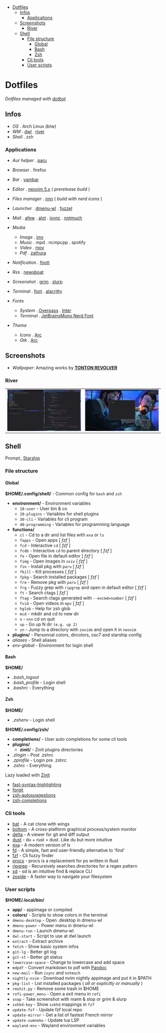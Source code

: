
- [Dotfiles](#dotfiles)
  * [Infos](#infos)
    + [Applications](#applications)
  * [Screenshots](#screenshots)
    + [River](#river)
  * [Shell](#shell)
    + [File structure](#file-structure)
      - [Global](#global)
      - [Bash](#bash)
      - [Zsh](#zsh)
    + [Cli tools](#cli-tools)
    + [User scripts](#user-scripts)

# Dotfiles

*Dotfiles managed with [dotbot](https://github.com/anishathalye/dotbot)*

## Infos


* _OS_ . Arch Linux *(btw)*
* _WM_ . [dwl](https://github.com/djpohly/dwl) . [river](https://github.com/ifreund/river)
* _Shell_ . zsh

### Applications

* _Aur helper_ . [paru](https://github.com/Morganamilo/paru)
* _Browser_ . firefox
* _Bar_ . [yambar](https://codeberg.org/dnkl/yambar)
* _Editor_ . [neovim 5.x](https://github.com/neovim/neovim) ( *prerelease build* )
* _Files manager_ . [nnn](https://github.com/jarun/nnn) ( *build with nerd icons* )
* _Launcher_
  . [dmenu-wl](https://github.com/nyyManni/dmenu-wayland)
  . [fuzzel](https://codeberg.org/dnkl/fuzzel)
* _Mail_ 
  . [afew](https://github.com/afewmail/afew)
  . [alot](https://github.com/pazz/alot)
  . [isync](https://isync.sourceforge.io/)
  . [notmuch](https://notmuchmail.org/)
* _Media_
  - _Image_ . [imv](https://github.com/eXeC64/imv)
  - _Music_ . mpd . ncmpcpp . spotify
  - _Video_ . [mpv](https://github.com/mpv-player/mpv)
  - _Pdf_ . [zathura](https://pwmt.org/projects/zathura/)
* _Notification_ . [fnott](https://codeberg.org/dnkl/fnott)
* _Rss_ . [newsboat](https://newsboat.org/)
* _Screenshot_ 
  . [grim](https://github.com/emersion/grim)
  . [slurp](https://github.com/emersion/slurp)
* _Terminal_ 
  . [foot](https://codeberg.org/dnkl/foot)
  . [alacritty](https://github.com/jwilm/alacritty)

* _Fonts_
  * _System_
    . [Overpass](https://overpassfont.org/)
    . [Inter](https://github.com/rsms/inter)
  * _Terminal_ . [JetBrainsMono Nerd Font](https://github.com/ryanoasis/nerd-fonts)
* _Theme_
  * _Icons_ . [Arc](https://github.com/horst3180/arc-icon-theme)
  * _Gtk_ . [Arc](https://github.com/horst3180/arc-theme)

## Screenshots

* *Wallpaper*: Amazing works by **[TONTON REVOLVER](https://www.artstation.com/artwork/xJAqkE)**

### River

|  |  |
| ----- | ---- |
| ![river_busy](.previews/river_busy.png?raw=true "river_busy") | ![river_clean](.previews/river_clean.png?raw=true "river_clean") |


## Shell

Prompt_ [Starship](https://github.com/starship/starship)

### File structure

#### Global

**$HOME/.config/shell/** - Common config for `bash` and `zsh`
* **environment/** - Environment variables
  - `10-user`         - User bin & co
  - `20-plugins`      - Variables for shell plugins
  - `30-cli`          - Variables for cli program
  - `40-programming`  - Variables for programming language
* **functions/**
  - `cl`       - Cd to a dir and list files with `exa` or `ls`
  - `fapps`    - Open apps [ _fzf_ ]
  - `fcd`      - Interactive `cd` [ _fzf_ ]
  - `fcdb`     - Interactive `cd` to parent directory [ _fzf_ ]
  - `fe`       - Open file in default editor [ _fzf_ ]
  - `fimg`     - Open images in `sxiv` [ _fzf_ ]
  - `fin`      - Install pkg with `paru` [ _fzf_ ]
  - `fkill`    - Kill processes [ _fzf_ ]
  - `fpkg`     - Search installed packages [ _fzf_ ]
  - `fre`      - Remove pkg with `paru` [ _fzf_ ]
  - `frg`      - Fuzzy grep with `ripgrep` and open in default editor [ _fzf_ ]
  - `ft`       - Search ctags [ _fzf_ ]
  - `ftag`     - Search ctags generated with `--excmd=number` [ _fzf_ ]
  - `fvid`     - Open videos in `mpv` [ _fzf_ ]
  - `hglob`    - Help for zsh glob
  - `mcd`      - mkdir and cd to new dir
  - `n`        - `nnn` cd on quit
  - `up`       - Go up N dir `(e.g. up 2)`
  - `zn`       - Jump to a directory with `zoxide` and open it in `neovim`
* **plugins/** - Personnal colors, dircolors, osc7 and starship config
* *aliases* - Shell aliases
* *env-global* - Environment for login shell


#### Bash

**$HOME/**
* *.bash_logout*
* *.bash_profile*  - Login shell
* *.bashrc*        - Everything

#### Zsh

**$HOME/**
* *.zshenv* - Login shell

**$HOME/.config/zsh/**
* **completions/** - User auto completions for some cli tools
* **plugins/**
  * **zinit/** - Zinit plugins directories 
* *.zlogin*    - Post .zshrc
* *.zprofile*  - Login pre .zshrc
* *.zshrc*     - Everything

Lazy loaded with [Zinit](https://github.com/zdharma/zinit)

* [fast-syntax-highlighting](https://github.com/zdharma/fast-syntax-highlighting)
* [forgit](https://github.com/wfxr/forgit)
* [zsh-autosuggestions](https://github.com/zsh-users/zsh-autosuggestions)
* [zsh-completions](https://github.com/zsh-users/zsh-completions)

### Cli tools

* [bat](https://github.com/sharkdp/bat)             - A cat clone with wings
* [bottom](https://github.com/ClementTsang/bottom)  - A cross-platform graphical process/system monitor
* [delta](https://github.com/dandavison/delta)      - A viewer for git and diff output
* [dust](https://github.com/bootandy/dust)          - du + rust = dust. Like du but more intuitive
* [exa](https://github.com/ogham/exa)               - A modern version of ls
* [fd](https://github.com/sharkdp/fd)               - A simple, fast and user-friendly alternative to 'find'
* [fzf](https://github.com/junegunn/fzf)            - Cli fuzzy finder
* [procs](https://github.com/dalance/procs)         - procs is a replacement for ps written in Rust
* [ripgrep](https://github.com/BurntSushi/ripgrep)  - Recursively searches directories for a regex pattern
* [sd](https://github.com/chmln/sd)                 - sd is an intuitive find & replace CLI
* [zoxide](https://github.com/ajeetdsouza/zoxide)   - A faster way to navigate your filesystem

### User scripts 

**$HOME/.local/bin/**

* **app/**     - appimage or compiled
* **colors/**  - Scripts to show colors in the terminal
* `dmenu-desktop`    - Open .desktop in dmenu-wl
* `dmenu-power`      - Power menu in dmenu-wl
* `dmenu-run`        - Launch dmenu-wl
* `dwl-start`        - Script to use at dwl launch
* `extract`          - Extract archive
* `fetch`            - Show basic system infos
* `git-lg`           - Better git log
* `git-st`           - Better git status
* `lowercase-space`  - Change to lowercase and add space
* `mdpdf`            - Convert markdown to pdf with [Pandoc](https://github.com/jgm/pandoc)
* `new-mail`         - Run `isync` and `notmuch`
* `nightly-nvim`     - Download nvim nightly appimage and put it in $PATH
* `pkg-list`         - List installed packages ( *all or explicitly or manually* )
* `rmshit.py`        - Remove some trash in $HOME
* `rofi-power_menu`  - Open a exit menu in `rofi`
* `snap`             - Take screenshot with maim & slop or grim & slurp
* `sxhkd-key`        - Show `sxkhd` mappings in `fzf`
* `update-fzf`       - Update fzf local repo
* `update-mirror`    - Get a list of fastest French mirror
* `update-sumneko`   - Update lua LSP
* `wayland-env`      - Wayland environment variables
